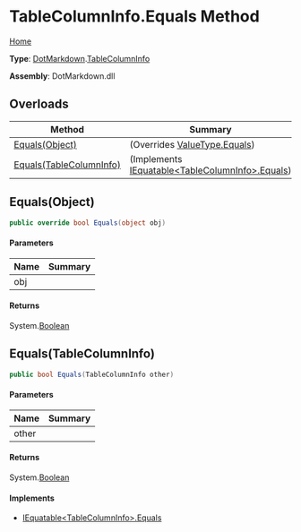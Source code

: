 # TableColumnInfo\.Equals Method

[Home](../../../README.md)

**Type**: [DotMarkdown](../../README.md)\.[TableColumnInfo](../README.md)

**Assembly**: DotMarkdown\.dll

## Overloads

| Method | Summary |
| ------ | ------- |
| [Equals(Object)](#DotMarkdown_TableColumnInfo_Equals_System_Object_) |  \(Overrides [ValueType.Equals](https://docs.microsoft.com/en-us/dotnet/api/system.valuetype.equals)\) |
| [Equals(TableColumnInfo)](#DotMarkdown_TableColumnInfo_Equals_DotMarkdown_TableColumnInfo_) |  \(Implements [IEquatable\<TableColumnInfo>.Equals](https://docs.microsoft.com/en-us/dotnet/api/system.iequatable-1.equals)\) |

## Equals\(Object\)<a name="DotMarkdown_TableColumnInfo_Equals_System_Object_"></a>

```csharp
public override bool Equals(object obj)
```

#### Parameters

| Name | Summary |
| ---- | ------- |
| obj | |

#### Returns

System\.[Boolean](https://docs.microsoft.com/en-us/dotnet/api/system.boolean)

## Equals\(TableColumnInfo\)<a name="DotMarkdown_TableColumnInfo_Equals_DotMarkdown_TableColumnInfo_"></a>

```csharp
public bool Equals(TableColumnInfo other)
```

#### Parameters

| Name | Summary |
| ---- | ------- |
| other | |

#### Returns

System\.[Boolean](https://docs.microsoft.com/en-us/dotnet/api/system.boolean)

#### Implements

* [IEquatable\<TableColumnInfo>.Equals](https://docs.microsoft.com/en-us/dotnet/api/system.iequatable-1.equals)
